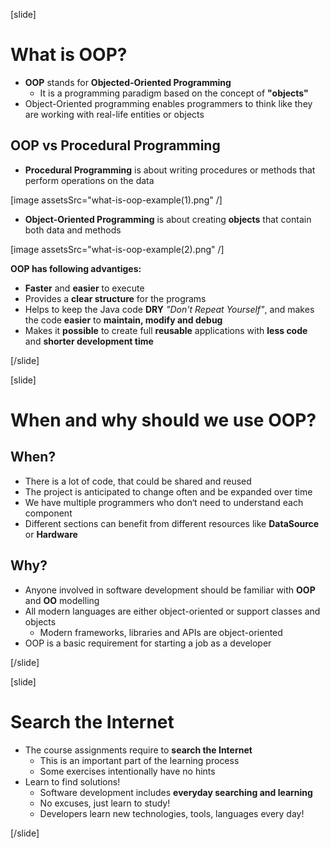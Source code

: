 [slide]

# What is OOP?

- **OOP** stands for **Objected-Oriented Programming**
    - It is a programming paradigm based on the concept of **"objects"**
- Object-Oriented programming enables programmers to think like they are working with real-life entities or objects 

## OOP vs Procedural Programming

- **Procedural Programming** is about writing procedures or methods that perform operations on the data

[image assetsSrc="what-is-oop-example(1).png" /]

- **Object-Oriented Programming** is about creating **objects** that contain both data and methods

[image assetsSrc="what-is-oop-example(2).png" /]

**OOP has following advantiges:**

- **Faster** and **easier** to execute
- Provides a **clear structure** for the programs
- Helps to keep the Java code **DRY** *"Don't Repeat Yourself"*, and makes the code **easier** to **maintain, modify and debug**
- Makes it **possible** to create full **reusable** applications with **less code** and **shorter development time**

[/slide]

[slide]

# When and why should we use OOP?

## When?

- There is a lot of code, that could be shared and reused
- The project is anticipated to change often and be expanded over time
- We have multiple programmers who don‘t need to understand each component 
- Different sections can benefit from different resources like **DataSource** or **Hardware**

## Why?

- Anyone involved in software development should be familiar with **OOP** and **OO** modelling
- All modern languages are either object-oriented or support classes and objects
    - Modern frameworks, libraries and APIs are object-oriented
- OOP is a basic requirement for starting a job as a developer

[/slide]

[slide]

# Search the Internet

- The course assignments require to **search the Internet**
    - This is an important part of the learning process
    - Some exercises intentionally have no hints
- Learn to find solutions!
    - Software development includes **everyday searching and learning**
    - No excuses, just learn to study!
    - Developers learn new technologies, tools, languages every day!
    
[/slide]
